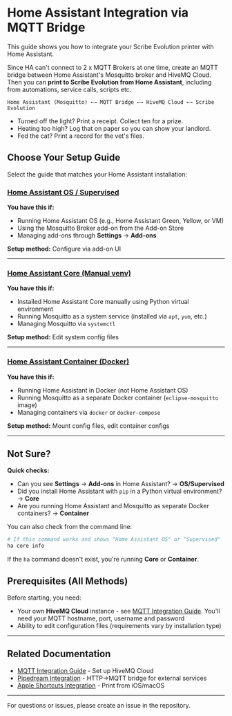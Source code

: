 # Home Assistant Integration via MQTT Bridge

This guide shows you how to integrate your Scribe Evolution printer with Home Assistant.

Since HA can't connect to 2 x MQTT Brokers at one time, create an MQTT bridge between Home Assistant's Mosquitto broker and HiveMQ Cloud. Then you can **print to Scribe Evolution from Home Assistant**, including from automations, service calls, scripts etc.

```
Home Assistant (Mosquitto) ←→ MQTT Bridge ←→ HiveMQ Cloud ←→ Scribe Evolution
```

- Turned off the light? Print a receipt. Collect ten for a prize.
- Heating too high? Log that on paper so you can show your landlord.
- Fed the cat? Print a record for the vet's files.

## Choose Your Setup Guide

Select the guide that matches your Home Assistant installation:

### [Home Assistant OS / Supervised](ha-supervised.md)

**You have this if:**

- Running Home Assistant OS (e.g., Home Assistant Green, Yellow, or VM)
- Using the Mosquitto Broker add-on from the Add-on Store
- Managing add-ons through **Settings** → **Add-ons**

**Setup method:** Configure via add-on UI

---

### [Home Assistant Core (Manual venv)](ha-core.md)

**You have this if:**

- Installed Home Assistant Core manually using Python virtual environment
- Running Mosquitto as a system service (installed via `apt`, `yum`, etc.)
- Managing Mosquitto via `systemctl`

**Setup method:** Edit system config files

---

### [Home Assistant Container (Docker)](ha-container.md)

**You have this if:**

- Running Home Assistant in Docker (not Home Assistant OS)
- Running Mosquitto as a separate Docker container (`eclipse-mosquitto` image)
- Managing containers via `docker` or `docker-compose`

**Setup method:** Mount config files, edit container configs

---

## Not Sure?

**Quick checks:**

- Can you see **Settings** → **Add-ons** in Home Assistant? → **OS/Supervised**
- Did you install Home Assistant with `pip` in a Python virtual environment? → **Core**
- Are you running Home Assistant and Mosquitto as separate Docker containers? → **Container**

You can also check from the command line:

```bash
# If this command works and shows "Home Assistant OS" or "Supervised"
ha core info
```

If the `ha` command doesn't exist, you're running **Core** or **Container**.

## Prerequisites (All Methods)

Before starting, you need:

- Your own **HiveMQ Cloud** instance - see [MQTT Integration Guide](../mqtt-integration.md). You'll need your MQTT hostname, port, username and password
- Ability to edit configuration files (requirements vary by installation type)

---

## Related Documentation

- [MQTT Integration Guide](../mqtt-integration.md) - Set up HiveMQ Cloud
- [Pipedream Integration](../pipedream-integration.md) - HTTP→MQTT bridge for external services
- [Apple Shortcuts Integration](../apple-shortcuts.md) - Print from iOS/macOS

---

For questions or issues, please create an issue in the repository.
